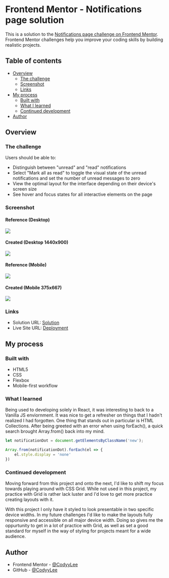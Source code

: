 # Frontend Mentor - Notifications page solution

This is a solution to the [Notifications page challenge on Frontend Mentor](https://www.frontendmentor.io/challenges/notifications-page-DqK5QAmKbC). Frontend Mentor challenges help you improve your coding skills by building realistic projects. 

## Table of contents

- [Overview](#overview)
  - [The challenge](#the-challenge)
  - [Screenshot](#screenshot)
  - [Links](#links)
- [My process](#my-process)
  - [Built with](#built-with)
  - [What I learned](#what-i-learned)
  - [Continued development](#continued-development)
- [Author](#author)

## Overview

### The challenge

Users should be able to:

- Distinguish between "unread" and "read" notifications
- Select "Mark all as read" to toggle the visual state of the unread notifications and set the number of unread messages to zero
- View the optimal layout for the interface depending on their device's screen size
- See hover and focus states for all interactive elements on the page

### Screenshot
#### Reference (Desktop)
![](./design/desktop-design.jpg)

#### Created (Desktop 1440x900)
![](./assets/images/NotificationsDesktop.jpg)

#### Reference (Mobile)
![](./design/mobile-design.jpg)

#### Created (Mobile 375x667)
![](./assets/images/NotificationsMobile.png)

### Links

- Solution URL: [Solution](https://www.frontendmentor.io/solutions/solution-vanilla-js-flexbox-notification-page1440x900-and-375x667-58w7oIBCCd)
- Live Site URL: [Deployment](https://wonderful-pie-de93ed.netlify.app/)

## My process

### Built with

- HTML5
- CSS
- Flexbox
- Mobile-first workflow

### What I learned

Being used to developing solely in React, it was interesting to back to a Vanilla JS enviornment. It was nice to get a refresher on things that I hadn't realized I had forgotten. One thing that stands out in particular is HTML Collections. After being greeted with an error when using forEach(), a quick search brought Array.from() back into my mind.

```js
let notificationDot = document.getElementsByClassName('new');

Array.from(notificationDot).forEach(el => {
    el.style.display = 'none'
})
```

### Continued development

Moving forward from this project and onto the next, I'd like to shift my focus towards playing around with CSS Grid. While not used in this project, my practice with Grid is rather lack luster and I'd love to get more practice creating layouts with it. 

With this project I only have it styled to look presentable in two specific device widths. In my future challenges I'd like to make the layouts fully responsive and accessible on all major device width. Doing so gives me the oppurtunity to get in a lot of practice with Grid, as well as set a good standard for myself in the way of styling for projects meant for a wide audience.

## Author

- Frontend Mentor - [@CodyyLee](https://www.frontendmentor.io/profile/CodyyLee)
- GitHub - [@CodyyLee](https://github.com/CodyyLee)